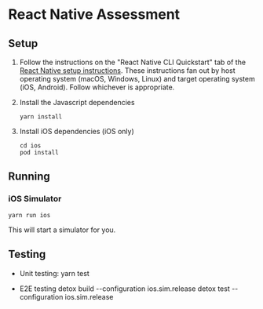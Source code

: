 # React Native Assessment

## Setup

1. Follow the instructions on the "React Native CLI Quickstart" tab of
   the [React Native setup instructions](https://reactnative.dev/docs/environment-setup). These
   instructions fan out by host operating system (macOS, Windows,
   Linux) and target operating system (iOS, Android). Follow
   whichever is appropriate.

2. Install the Javascript dependencies

   ```
   yarn install
   ```

3. Install iOS dependencies (iOS only)
   ```
   cd ios
   pod install
   ```

## Running

### iOS Simulator

`yarn run ios`

This will start a simulator for you.

## Testing

- Unit testing:
  yarn test

- E2E testing
  detox build --configuration ios.sim.release
  detox test --configuration ios.sim.release
